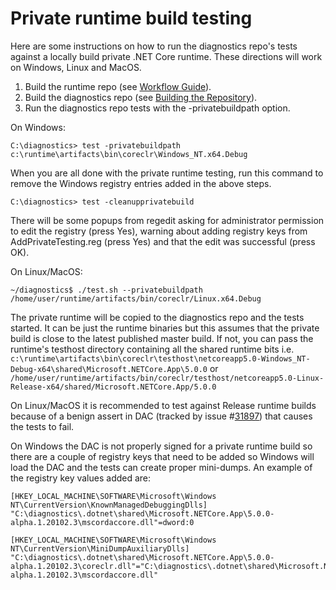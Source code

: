 Private runtime build testing
=============================

Here are some instructions on how to run the diagnostics repo's tests against a locally build private .NET Core runtime. These directions will work on Windows, Linux and MacOS. 

1. Build the runtime repo (see [Workflow Guide](https://github.com/dotnet/runtime/blob/master/docs/workflow/README.md)).
2. Build the diagnostics repo (see [Building the Repository](../README.md)).
3. Run the diagnostics repo tests with the -privatebuildpath option.

On Windows:
```
C:\diagnostics> test -privatebuildpath c:\runtime\artifacts\bin\coreclr\Windows_NT.x64.Debug
```

When you are all done with the private runtime testing, run this command to remove the Windows registry entries added in the above steps.

```
C:\diagnostics> test -cleanupprivatebuild
```

There will be some popups from regedit asking for administrator permission to edit the registry (press Yes), warning about adding registry keys from AddPrivateTesting.reg (press Yes) and that the edit was successful (press OK).

On Linux/MacOS:
```
~/diagnostics$ ./test.sh --privatebuildpath /home/user/runtime/artifacts/bin/coreclr/Linux.x64.Debug
```
The private runtime will be copied to the diagnostics repo and the tests started. It can be just the runtime binaries but this assumes that the private build is close to the latest published master build. If not, you can pass the runtime's testhost directory containing all the shared runtime bits i.e. `c:\runtime\artifacts\bin\coreclr\testhost\netcoreapp5.0-Windows_NT-Debug-x64\shared\Microsoft.NETCore.App\5.0.0` or `/home/user/runtime/artifacts/bin/coreclr/testhost/netcoreapp5.0-Linux-Release-x64/shared/Microsoft.NETCore.App/5.0.0`

On Linux/MacOS it is recommended to test against Release runtime builds because of a benign assert in DAC (tracked by issue #[31897](https://github.com/dotnet/runtime/issues/31897)) that causes the tests to fail.

On Windows the DAC is not properly signed for a private runtime build so there are a couple of registry keys that need to be added so Windows will load the DAC and the tests can create proper mini-dumps. An example of the registry key values added are:

```
[HKEY_LOCAL_MACHINE\SOFTWARE\Microsoft\Windows NT\CurrentVersion\KnownManagedDebuggingDlls]
"C:\diagnostics\.dotnet\shared\Microsoft.NETCore.App\5.0.0-alpha.1.20102.3\mscordaccore.dll"=dword:0

[HKEY_LOCAL_MACHINE\SOFTWARE\Microsoft\Windows NT\CurrentVersion\MiniDumpAuxiliaryDlls]
"C:\diagnostics\.dotnet\shared\Microsoft.NETCore.App\5.0.0-alpha.1.20102.3\coreclr.dll"="C:\diagnostics\.dotnet\shared\Microsoft.NETCore.App\5.0.0-alpha.1.20102.3\mscordaccore.dll"
```